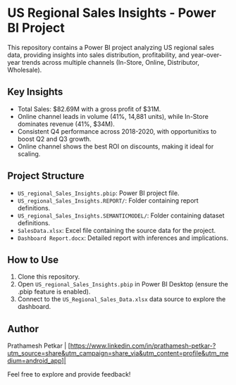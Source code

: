 # US Regional Sales Insights - Power BI Project

This repository contains a Power BI project analyzing US regional sales data, providing insights into sales distribution, profitability, and year-over-year trends across multiple channels (In-Store, Online, Distributor, Wholesale).

## Key Insights
- Total Sales: $82.69M with a gross profit of $31M.
- Online channel leads in volume (41%, 14,881 units), while In-Store dominates revenue (41%, $34M).
- Consistent Q4 performance across 2018-2020, with opportunitixs to boost Q2 and Q3 growth.
- Online channel shows the best ROI on discounts, making it ideal for scaling.

## Project Structure
- `US_regional_Sales_Insights.pbip`: Power BI project file.
- `US_regional_Sales_Insights.REPORT/`: Folder containing report definitions.
- `US_regional_Sales_Insights.SEMANTICMODEL/`: Folder containing dataset definitions.
- `SalesData.xlsx`: Excel file containing the source data for the project.
- `Dashboard Report.docx`: Detailed report with inferences and implications.

## How to Use
1. Clone this repository.
2. Open `US_regional_Sales_Insights.pbip` in Power BI Desktop (ensure the .pbip feature is enabled).
3. Connect to the `US_Regional_Sales_Data.xlsx` data source to explore the dashboard.

## Author
Prathamesh Petkar | [https://www.linkedin.com/in/prathamesh-petkar-?utm_source=share&utm_campaign=share_via&utm_content=profile&utm_medium=android_app]| 

Feel free to explore and provide feedback!
